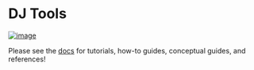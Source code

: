 # DJ Tools
[![image](https://img.shields.io/pypi/v/djtools.svg)](https://pypi.org/project/djtools/)

Please see the [docs](https://a-rich.github.io/DJ-Tools-dev-docs/) for tutorials, how-to guides, conceptual guides, and references!
